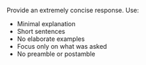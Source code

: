 Provide an extremely concise response. Use:
- Minimal explanation
- Short sentences
- No elaborate examples
- Focus only on what was asked
- No preamble or postamble